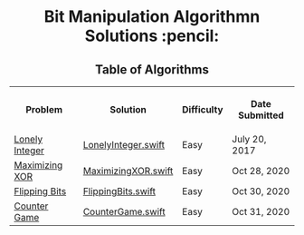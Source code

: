 <h1 align="center">Bit Manipulation Algorithmn Solutions :pencil:</h1>
<h2 align="center">Table of Algorithms</h2>
<table style="width:100%">
  <tr>
    <th><p align="center">Problem</p></th>
    <th><p align="center">Solution</p></th>
    <th><p align="center">Difficulty</p></th>
    <th><p align="center">Date Submitted</p></th>
  </tr>
  <tr>
    <td><a align="center" href="https://www.hackerrank.com/challenges/lonely-integer">Lonely Integer</a></td>
    <td><a align="center" href="Lonely%20Integer/LonelyInteger.swift">LonelyInteger.swift</a></td>
    <td>Easy</td>
    <td>July 20, 2017</td>
  </tr>
  <tr>
    <td><a align="center" href="https://www.hackerrank.com/challenges/maximizing-xor/">Maximizing XOR</a></td>
    <td><a align="center" href="Maximizing%20XOR/MaximizingXOR.swift">MaximizingXOR.swift</a></td>
    <td>Easy</td>
    <td>Oct 28, 2020</td>
  </tr>
  <tr>
    <td><a align="center" href="https://www.hackerrank.com/challenges/flipping-bits">Flipping Bits</a></td>
    <td><a align="center" href="Flipping%20Bits/FlippingBits.swift">FlippingBits.swift</a></td>
    <td>Easy</td>
    <td>Oct 30, 2020</td>
  </tr>
  <tr>
    <td><a align="center" href="https://www.hackerrank.com/challenges/counter-game">Counter Game</a></td>
    <td><a align="center" href="Counter%20Game/CounterGame.swift">CounterGame.swift</a></td>
    <td>Easy</td>
    <td>Oct 31, 2020</td>
  </tr>
</table>
